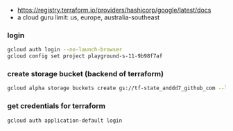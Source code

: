 - https://registry.terraform.io/providers/hashicorp/google/latest/docs
- a cloud guru limit: us, europe, australia-southeast

### login

```zsh
gcloud auth login --no-launch-browser
gcloud config set project playground-s-11-9b98f7af 
```

### create storage bucket (backend of terraform)

```zsh
gcloud alpha storage buckets create gs://tf-state_anddd7_github_com --location=AUSTRALIA-SOUTHEAST1
```

### get credentials for terraform

```zsh
gcloud auth application-default login
```
